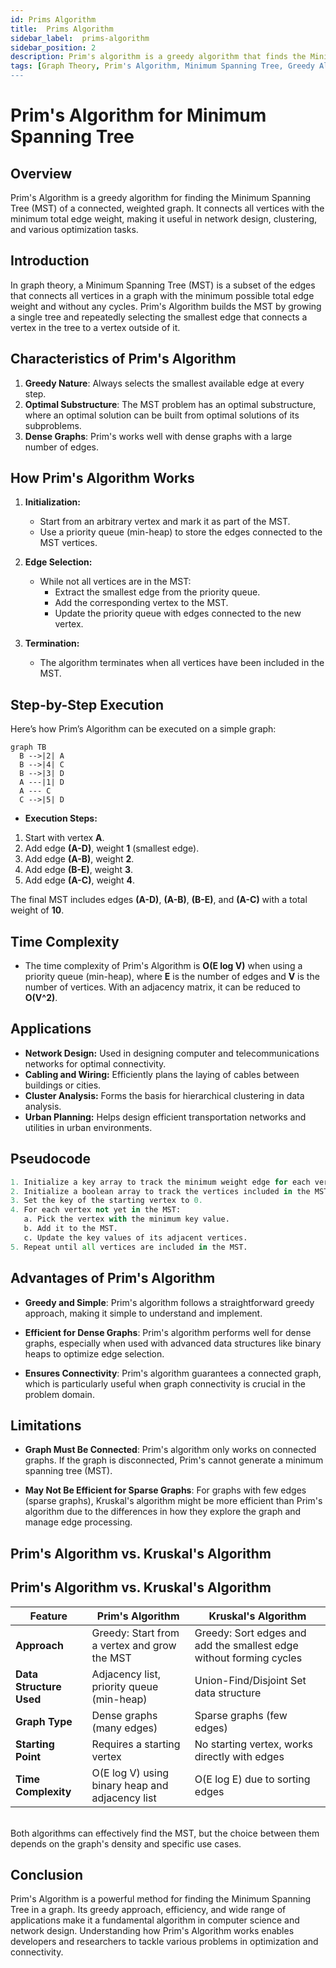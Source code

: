 ```yaml
---
id: Prims Algorithm
title:  Prims Algorithm
sidebar_label:  prims-algorithm
sidebar_position: 2
description: Prim's algorithm is a greedy algorithm that finds the Minimum Spanning Tree (MST)
tags: [Graph Theory, Prim's Algorithm, Minimum Spanning Tree, Greedy Algorithms, Optimization]
---
```

# Prim's Algorithm for Minimum Spanning Tree

## Overview
Prim's Algorithm is a greedy algorithm for finding the Minimum Spanning Tree (MST) of a connected, weighted graph. It connects all vertices with the minimum total edge weight, making it useful in network design, clustering, and various optimization tasks.
## Introduction
In graph theory, a Minimum Spanning Tree (MST) is a subset of the edges that connects all vertices in a graph with the minimum possible total edge weight and without any cycles. Prim's Algorithm builds the MST by growing a single tree and repeatedly selecting the smallest edge that connects a vertex in the tree to a vertex outside of it.

## Characteristics of Prim's Algorithm

1. **Greedy Nature**: Always selects the smallest available edge at every step.
2. **Optimal Substructure**: The MST problem has an optimal substructure, where an optimal solution can be built from optimal solutions of its subproblems.
3. **Dense Graphs**: Prim's works well with dense graphs with a large number of edges.


## How Prim's Algorithm Works
1. **Initialization:**
   - Start from an arbitrary vertex and mark it as part of the MST.
   - Use a priority queue (min-heap) to store the edges connected to the MST vertices.

2. **Edge Selection:**
   - While not all vertices are in the MST:
     - Extract the smallest edge from the priority queue.
     - Add the corresponding vertex to the MST.
     - Update the priority queue with edges connected to the new vertex.

3. **Termination:**
   - The algorithm terminates when all vertices have been included in the MST.

## Step-by-Step Execution
Here’s how Prim’s Algorithm can be executed on a simple graph:

```mermaid
graph TB
  B -->|2| A
  B -->|4| C
  B -->|3| D
  A ---|1| D
  A --- C
  C -->|5| D
```

- **Execution Steps:**
1. Start with vertex **A**.
2. Add edge **(A-D)**, weight **1** (smallest edge).
3. Add edge **(A-B)**, weight **2**.
4. Add edge **(B-E)**, weight **3**.
5. Add edge **(A-C)**, weight **4**.

The final MST includes edges **(A-D)**, **(A-B)**, **(B-E)**, and **(A-C)** with a total weight of **10**.

## Time Complexity
- The time complexity of Prim's Algorithm is **O(E log V)** when using a priority queue (min-heap), where **E** is the number of edges and **V** is the number of vertices. With an adjacency matrix, it can be reduced to **O(V^2)**.

## Applications
- **Network Design:** Used in designing computer and telecommunications networks for optimal connectivity.
- **Cabling and Wiring:** Efficiently plans the laying of cables between buildings or cities.
- **Cluster Analysis:** Forms the basis for hierarchical clustering in data analysis.
- **Urban Planning:** Helps design efficient transportation networks and utilities in urban environments.

## Pseudocode

```python
1. Initialize a key array to track the minimum weight edge for each vertex.
2. Initialize a boolean array to track the vertices included in the MST.
3. Set the key of the starting vertex to 0.
4. For each vertex not yet in the MST:
   a. Pick the vertex with the minimum key value.
   b. Add it to the MST.
   c. Update the key values of its adjacent vertices.
5. Repeat until all vertices are included in the MST.
```

## Advantages of Prim's Algorithm

- **Greedy and Simple**: Prim's algorithm follows a straightforward greedy approach, making it simple to understand and implement.
  
- **Efficient for Dense Graphs**: Prim's algorithm performs well for dense graphs, especially when used with advanced data structures like binary heaps to optimize edge selection.
  
- **Ensures Connectivity**: Prim's algorithm guarantees a connected graph, which is particularly useful when graph connectivity is crucial in the problem domain.

## Limitations

- **Graph Must Be Connected**: Prim's algorithm only works on connected graphs. If the graph is disconnected, Prim's cannot generate a minimum spanning tree (MST).
  
- **May Not Be Efficient for Sparse Graphs**: For graphs with few edges (sparse graphs), Kruskal's algorithm might be more efficient than Prim's algorithm due to the differences in how they explore the graph and manage edge processing.

## Prim's Algorithm vs. Kruskal's Algorithm

## Prim's Algorithm vs. Kruskal's Algorithm

| Feature                | Prim's Algorithm                                       | Kruskal's Algorithm                                                      |
|------------------------|--------------------------------------------------------|--------------------------------------------------------------------------|
| **Approach**           | Greedy: Start from a vertex and grow the MST           | Greedy: Sort edges and add the smallest edge without forming cycles      |
| **Data Structure Used**| Adjacency list, priority queue (min-heap)              | Union-Find/Disjoint Set data structure                                   |
| **Graph Type**         | Dense graphs (many edges)                              | Sparse graphs (few edges)                                                |
| **Starting Point**     | Requires a starting vertex                             | No starting vertex, works directly with edges                            |
| **Time Complexity**    | O(E log V) using binary heap and adjacency list        | O(E log E) due to sorting edges                                          |
<br>
Both algorithms can effectively find the MST, but the choice between them depends on the graph's density and specific use cases.

## Conclusion
Prim's Algorithm is a powerful method for finding the Minimum Spanning Tree in a graph. Its greedy approach, efficiency, and wide range of applications make it a fundamental algorithm in computer science and network design. Understanding how Prim's Algorithm works enables developers and researchers to tackle various problems in optimization and connectivity.
